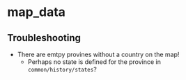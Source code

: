 # map_data

## Troubleshooting

- There are emtpy provines without a country on the map!
  - Perhaps no state is defined for the province in `common/history/states`?
